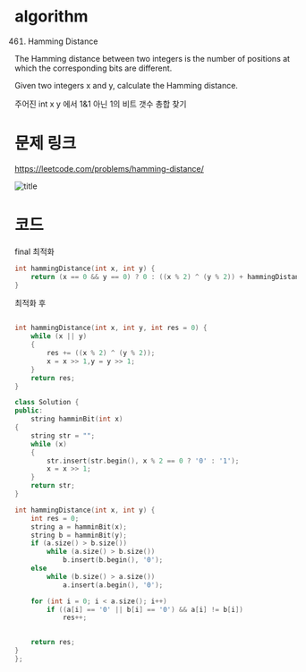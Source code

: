 ﻿# algorithm 
461. Hamming Distance
  

The Hamming distance between two integers is the number of positions at which the corresponding bits are different.  

Given two integers x and y, calculate the Hamming distance.  

주어진 int x y 에서 1&1 아닌 1의 비트 갯수 총합 찾기
  

  
# 문제 링크  
https://leetcode.com/problems/hamming-distance/

![title](https://github.com/jungmin3834/algorithm/blob/master/image/hamming-distance.png)

# 코드 

final 최적화

```cpp
int hammingDistance(int x, int y) {
	return (x == 0 && y == 0) ? 0 : ((x % 2) ^ (y % 2)) + hammingDistance(x >> 1, y >> 1);
}
```

최적화 후   

```cpp

int hammingDistance(int x, int y, int res = 0) {
	while (x || y)
	{
		res += ((x % 2) ^ (y % 2));
		x = x >> 1,y = y >> 1;
	}
	return res;
}

```


```cpp
class Solution {
public:
    string hamminBit(int x)
{
	string str = "";
	while (x)
	{
		str.insert(str.begin(), x % 2 == 0 ? '0' : '1');
		x = x >> 1;
	}
	return str;
}

int hammingDistance(int x, int y) {
	int res = 0;
	string a = hamminBit(x);
	string b = hamminBit(y);
	if (a.size() > b.size())
		while (a.size() > b.size())
			b.insert(b.begin(), '0');
	else
		while (b.size() > a.size())
			a.insert(a.begin(), '0');

	for (int i = 0; i < a.size(); i++)
		if ((a[i] == '0' || b[i] == '0') && a[i] != b[i])
			res++;
	

	return res;
}
}; 	
```
